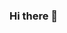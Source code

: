 ### Hi there 👋

<!--
**ae19ae-qa/ae19ae-qa** is a ✨ _special_ ✨ repository because its `README.md` (this file) appears on your GitHub profile.

<picture>
 <source media="(prefers-color-scheme: dark)" srcset="YOUR-DARKMODE-IMAGE">
 <source media="(prefers-color-scheme: light)" srcset="YOUR-LIGHTMODE-IMAGE">
 <img alt="YOUR-ALT-TEXT" src="YOUR-DEFAULT-IMAGE">
</picture>
